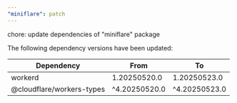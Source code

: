 ```yaml
---
"miniflare": patch
---
```


chore: update dependencies of "miniflare" package

The following dependency versions have been updated:

| Dependency                | From          | To            |
| ------------------------- | ------------- | ------------- |
| workerd                   | 1.20250520.0  | 1.20250523.0  |
| @cloudflare/workers-types | ^4.20250520.0 | ^4.20250523.0 |
